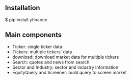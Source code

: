 ## Installation

$ pip install yfinance

## Main components
- Ticker: single ticker data
- Tickers: multiple tickers' data
- download: download market data for multiple tickers
- Search: quotes and news from search
- Sector and Industry: sector and industry information
- EquityQuery and Screener: build query to screen market